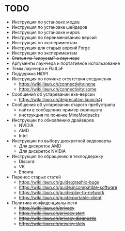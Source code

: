 # TODO
* Инструкция по установке модов
* Инструкция по установке шейдеров
* Инструкция по установке миров
* Инструкция по переименованию версий
* Инструкция по экспериментам
* Инструкция для старых версий Forge
* Инструкция по экспериментам
* ~~Статья по "вирусам" в лаунчере~~
* Аргументы лаунчера и портативное использование
* Темы лаунчера и FlatLaF
* Поддержка HiDPI
* Инструкция по починке отсутствия соединения
    * https://wiki.llaun.ch/connectivity:none
    * https://wiki.llaun.ch/connectivity:some
* Сообщения об устаревании exe-версии
    * https://wiki.llaun.ch/deprecation:launch4j
* Сообщения об устаревании старого пребустрапа
    * найти в сообщениях пример скриншота
    * инструкция по починке MineModpacks
* Инструкции по обновлению драйверов
    * NVIDIA
    * AMD
    * Intel
* Инструкции по выбору дискретной видеокарты
    * Для дискреток AMD
    * Для дискреток NVIDIA
* Инструкция по обращению в техподдержку
    * Discord
    * VK
    * Епочта
* Перенос старых статей
    * https://wiki.llaun.ch/guide:graphic-bugs
    * https://wiki.llaun.ch/guide:incompatible-software
    * https://wiki.llaun.ch/guide:play-to-network
    * https://wiki.llaun.ch/guide:portable-client
* ~~Политика конфиденциальности~~
    * ~~https://wiki.llaun.ch/privacy~~
    * ~~https://wiki.llaun.ch/privacy:start~~
    * ~~https://wiki.llaun.ch/privacy:diagnostic~~
    * ~~https://wiki.llaun.ch/privacy:stats~~
